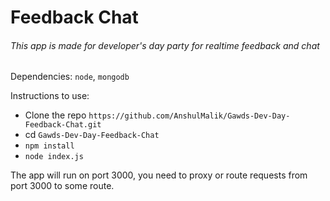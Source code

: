 # Feedback Chat

###### This app is made for developer's day party for realtime feedback and chat


Dependencies: ```node```, ```mongodb```

Instructions to use:
- Clone the repo ```https://github.com/AnshulMalik/Gawds-Dev-Day-Feedback-Chat.git```
- cd ```Gawds-Dev-Day-Feedback-Chat```
- ```npm install```
- ```node index.js```

The app will run on port 3000, you need to proxy or route requests from port 3000 to some route.
